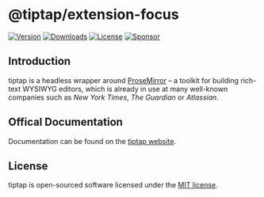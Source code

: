 # @tiptap/extension-focus
[![Version](https://img.shields.io/npm/v/@tiptap/extension-focus.svg?label=version)](https://www.npmjs.com/package/@tiptap/extension-focus)
[![Downloads](https://img.shields.io/npm/dm/@tiptap/extension-focus.svg)](https://npmcharts.com/compare/tiptap?minimal=true)
[![License](https://img.shields.io/npm/l/@tiptap/extension-focus.svg)](https://www.npmjs.com/package/@tiptap/extension-focus)
[![Sponsor](https://img.shields.io/static/v1?label=Sponsor&message=%E2%9D%A4&logo=GitHub)](https://github.com/sponsors/ueberdosis)

## Introduction
tiptap is a headless wrapper around [ProseMirror](https://ProseMirror.net) – a toolkit for building rich-text WYSIWYG editors, which is already in use at many well-known companies such as *New York Times*, *The Guardian* or *Atlassian*.

## Offical Documentation
Documentation can be found on the [tiptap website](https://tiptap.dev).

## License
tiptap is open-sourced software licensed under the [MIT license](https://github.com/ueberdosis/tiptap-next/blob/main/LICENSE.md).
